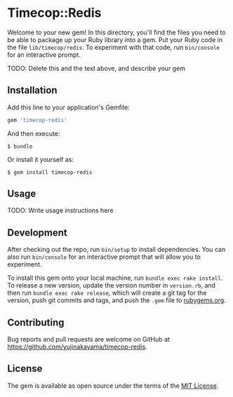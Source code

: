 # Timecop::Redis

Welcome to your new gem! In this directory, you'll find the files you need to be able to package up your Ruby library into a gem. Put your Ruby code in the file `lib/timecop/redis`. To experiment with that code, run `bin/console` for an interactive prompt.

TODO: Delete this and the text above, and describe your gem

## Installation

Add this line to your application's Gemfile:

```ruby
gem 'timecop-redis'
```

And then execute:

    $ bundle

Or install it yourself as:

    $ gem install timecop-redis

## Usage

TODO: Write usage instructions here

## Development

After checking out the repo, run `bin/setup` to install dependencies. You can also run `bin/console` for an interactive prompt that will allow you to experiment.

To install this gem onto your local machine, run `bundle exec rake install`. To release a new version, update the version number in `version.rb`, and then run `bundle exec rake release`, which will create a git tag for the version, push git commits and tags, and push the `.gem` file to [rubygems.org](https://rubygems.org).

## Contributing

Bug reports and pull requests are welcome on GitHub at https://github.com/yujinakayama/timecop-redis.

## License

The gem is available as open source under the terms of the [MIT License](https://opensource.org/licenses/MIT).
